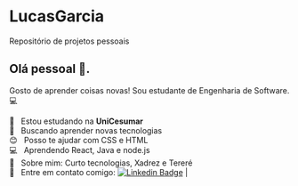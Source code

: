 # LucasGarcia
Repositório de projetos pessoais

## Olá pessoal 👋.
Gosto de aprender coisas novas!
Sou estudante de Engenharia de Software. :computer:

 :blue_book:  &nbsp; Estou estudando na **UniCesumar**
 <br/> :purple_heart: &nbsp; Buscando aprender novas tecnologias
 <br/> :blush: &nbsp; Posso te ajudar com CSS e HTML
 <br/> :computer: &nbsp; Aprendendo React, Java e node.js
 <br/> 💬  &nbsp; Sobre mim: Curto tecnologias, Xadrez e Tereré
 <br/> :email: &nbsp; Entre em contato comigo: [![Linkedin Badge](https://img.shields.io/badge/-LucasGarcia-blue?style=flat-square&logo=Linkedin&logoColor=white&link=https://https://www.linkedin.com/in/lucas-garcia-71a2281a3/)](https://www.linkedin.com/in/lucas-garcia-71a2281a3/) 
|
